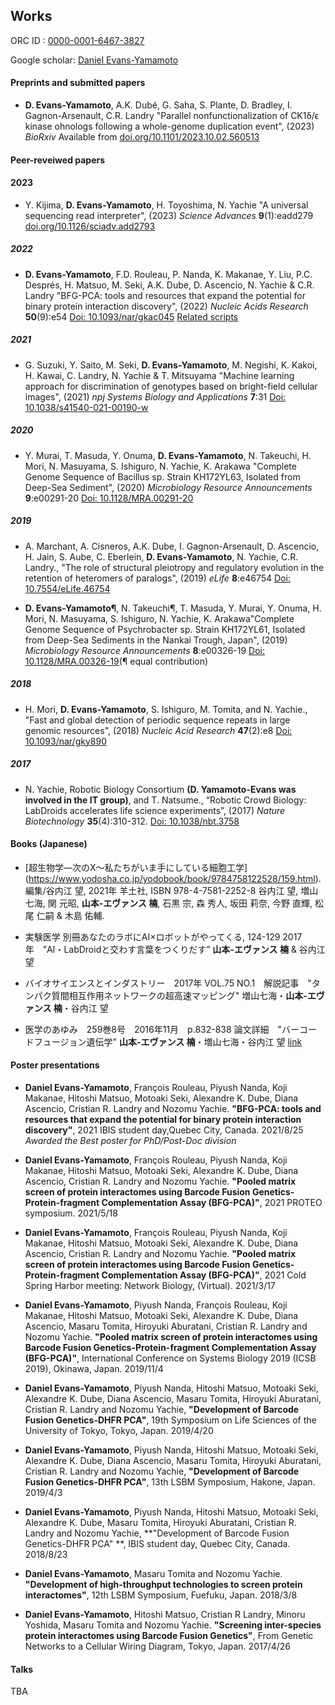 ## Works


ORC ID : [0000-0001-6467-3827](https://orcid.org/0000-0001-6467-3827) 

Google scholar: [Daniel Evans-Yamamoto](https://scholar.google.com/citations?user=w6Muoh8AAAAJ&hl=en)

#### Preprints and submitted papers
-  **D. Evans-Yamamoto**, A.K. Dubé, G. Saha, S. Plante, D. Bradley, I. Gagnon-Arsenault, C.R. Landry "Parallel nonfunctionalization of CK1δ/ϵ kinase ohnologs following a whole-genome duplication event", (2023) _BioRxiv_ Available from [doi.org/10.1101/2023.10.02.560513](https://doi.org/10.1101/2023.10.02.560513)

#### Peer-reveiwed papers

#### 2023
-  Y. Kijima, **D. Evans-Yamamoto**, H. Toyoshima, N. Yachie "A universal sequencing read interpreter", (2023) _Science Advances_ **9**(1):eadd279 [doi.org/10.1126/sciadv.add2793](https://doi.org/10.1126/sciadv.add2793)

##### 2022
- **D. Evans-Yamamoto**,  F.D. Rouleau, P. Nanda,  K. Makanae, Y. Liu,  P.C. Després,  H. Matsuo,  M. Seki, A.K. Dube, D. Ascencio,  N. Yachie &  C.R. Landry "BFG-PCA: tools and resources that expand the potential for binary protein interaction discovery", (2022) _Nucleic Acids Research_ **50**(9):e54 [Doi: 10.1093/nar/gkac045](https://doi.org/10.1093/nar/gkac045) [Related scripts](https://danyamamotoevans.github.io/BFG-PCA)

##### 2021
- G. Suzuki, Y. Saito, M. Seki, **D. Evans-Yamamoto**, M. Negishi, K. Kakoi, H. Kawai, C. Landry, N. Yachie & T. Mitsuyama "Machine learning approach for discrimination of genotypes based on bright-field cellular images", (2021) _npj Systems Biology and Applications_ **7**:31 [Doi: 10.1038/s41540-021-00190-w](https://doi.org/10.1038/s41540-021-00190-w)

##### 2020 
- Y. Murai, T. Masuda, Y. Onuma, **D. Evans-Yamamoto**, N. Takeuchi, H. Mori, N. Masuyama, S. Ishiguro, N. Yachie, K. Arakawa "Complete Genome Sequence of Bacillus sp. Strain KH172YL63, Isolated from Deep-Sea Sediment", (2020) _Microbiology Resource Announcements_ **9**:e00291-20 [Doi: 10.1128/MRA.00291-20](https://mra.asm.org/content/9/16/e00291-20)

##### 2019
- A. Marchant, A. Cisneros, A.K. Dube, I. Gagnon-Arsenault, D. Ascencio, H. Jain, S. Aube, C. Eberlein, **D. Evans-Yamamoto**, N. Yachie, C.R. Landry., "The role of structural pleiotropy and regulatory evolution in the retention of heteromers of paralogs", (2019) _eLife_ **8**:e46754 [Doi: 10.7554/eLife.46754](https://elifesciences.org/articles/46754) 

- **D. Evans-Yamamoto¶**, N. Takeuchi¶, T. Masuda, Y. Murai, Y. Onuma, H. Mori, N. Masuyama, S. Ishiguro, N. Yachie, K. Arakawa"Complete Genome Sequence of Psychrobacter sp. Strain KH172YL61, Isolated from Deep-Sea Sediments in the Nankai Trough, Japan", (2019) _Microbiology Resource Announcements_ **8**:e00326-19 [Doi: 10.1128/MRA.00326-19](https://mra.asm.org/content/8/16/e00326-19)(¶ equal contribution)

##### 2018
- H. Mori, **D. Evans-Yamamoto**, S. Ishiguro, M. Tomita, and N. Yachie., "Fast and global detection of periodic sequence repeats in large genomic resources", (2018) _Nucleic Acid Research_ **47**(2):e8 [Doi: 10.1093/nar/gky890](https://academic.oup.com/nar/advance-article/doi/10.1093/nar/gky890/5124599) 

##### 2017
- N. Yachie, Robotic Biology Consortium **(D. Yamamoto-Evans was involved in the IT group)**, and T. Natsume., “Robotic Crowd Biology: LabDroids accelerates life science
experiments”, (2017) _Nature Biotechnology_ **35**(4):310-312. [Doi: 10.1038/nbt.3758](https://www.nature.com/articles/nbt.3758)


#### Books (Japanese)

- [超生物学—次のX〜私たちがいま手にしている細胞工学] (https://www.yodosha.co.jp/yodobook/book/9784758122528/159.html). 編集/谷内江 望, 2021年 羊土社, ISBN 978-4-7581-2252-8  谷内江 望, 増山 七海, 関 元昭, **山本-エヴァンス 楠**, 石黒 宗, 森 秀人, 坂田 莉奈, 今野 直輝, 松尾 仁嗣 & 木島 佑輔.  

- 実験医学 別冊あなたのラボにAI×ロボットがやってくる, 124-129 2017年　”AI・LabDroidと交わす言葉をつくりだす” **山本-エヴァンス 楠** & 谷内江 望

- バイオサイエンスとインダストリー　2017年 VOL.75 NO.1　解説記事　"タンパク質間相互作用ネットワークの超高速マッピング" 増山七海・**山本-エヴァンス 楠**・谷内江 望

- 医学のあゆみ　259巻8号　2016年11月　p.832-838 論文詳細　"バーコードフュージョン遺伝学" **山本-エヴァンス 楠**・増山七海・谷内江 望 [link](https://www.ishiyaku.co.jp/magazines/ayumi/AyumiArticleDetail.aspx?BC=925908&AC=16762)


#### Poster presentations

- **Daniel Evans-Yamamoto**, François Rouleau,  Piyush Nanda, Koji Makanae, Hitoshi Matsuo, Motoaki Seki, Alexandre K. Dube, Diana Ascencio, Cristian R. Landry and Nozomu Yachie. **"BFG-PCA: tools and resources that expand the potential for binary protein interaction discovery"**,  2021 IBIS student day,Quebec City, Canada. 2021/8/25 _Awarded the Best poster for PhD/Post-Doc division_

- **Daniel Evans-Yamamoto**, François Rouleau,  Piyush Nanda, Koji Makanae, Hitoshi Matsuo, Motoaki Seki, Alexandre K. Dube, Diana Ascencio, Cristian R. Landry and Nozomu Yachie. **"Pooled matrix screen of protein interactomes using Barcode Fusion Genetics-Protein-fragment Complementation Assay (BFG-PCA)"**,  2021 PROTEO symposium. 2021/5/18

- **Daniel Evans-Yamamoto**, François Rouleau,  Piyush Nanda, Koji Makanae, Hitoshi Matsuo, Motoaki Seki, Alexandre K. Dube, Diana Ascencio, Cristian R. Landry and Nozomu Yachie. **"Pooled matrix screen of protein interactomes using Barcode Fusion Genetics-Protein-fragment Complementation Assay (BFG-PCA)"**,  2021 Cold Spring Harbor meeting: Network Biology, (Virtual). 2021/3/17

- **Daniel Evans-Yamamoto**, Piyush Nanda, François Rouleau, Koji Makanae, Hitoshi Matsuo, Motoaki Seki, Alexandre K. Dube, Diana Ascencio, Masaru Tomita, Hiroyuki Aburatani, Cristian R. Landry and Nozomu Yachie. **"Pooled matrix screen of protein interactomes using Barcode Fusion Genetics-Protein-fragment Complementation Assay (BFG-PCA)"**, International Conference on Systems Biology 2019 (ICSB 2019), Okinawa, Japan. 2019/11/4

- **Daniel Evans-Yamamoto**, Piyush Nanda, Hitoshi Matsuo, Motoaki Seki, Alexandre K. Dube, Diana Ascencio, Masaru Tomita, Hiroyuki Aburatani, Cristian R. Landry and Nozomu Yachie, **"Development of Barcode Fusion Genetics-DHFR PCA"**, 19th Symposium on Life Sciences of the University of Tokyo, Tokyo, Japan. 2019/4/20

- **Daniel Evans-Yamamoto**, Piyush Nanda, Hitoshi Matsuo, Motoaki Seki, Alexandre K. Dube, Diana Ascencio, Masaru Tomita, Hiroyuki Aburatani, Cristian R. Landry and Nozomu Yachie, **"Development of Barcode Fusion Genetics-DHFR PCA"**, 13th LSBM Symposium, Hakone, Japan. 2019/4/3

- **Daniel Evans-Yamamoto**, Piyush Nanda, Hitoshi Matsuo, Motoaki Seki, Alexandre K. Dube, Masaru Tomita, Hiroyuki Aburatani, Cristian R. Landry and Nozomu Yachie, **"Development of Barcode Fusion Genetics-DHFR PCA" **, IBIS student day, Quebec City, Canada. 2018/8/23 

- **Daniel Evans-Yamamoto**, Masaru Tomita and Nozomu Yachie. **"Development of high-throughput technologies to screen protein interactomes"**, 12th LSBM Symposium, Fuefuku, Japan. 2018/3/8 

- **Daniel Evans-Yamamoto**, Hitoshi Matsuo, Cristian R Landry, Minoru Yoshida, Masaru Tomita and Nozomu Yachie. **"Screening inter-species protein interactomes using Barcode Fusion Genetics"**, From Genetic Networks to a Cellular Wiring Diagram, Tokyo, Japan. 2017/4/26


#### Talks
TBA

